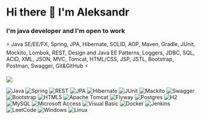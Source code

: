 # Hi there 👋 I'm Aleksandr
### I'm java developer and I'm open to work

⚡ Java SE/EE/FX, Spring, JPA, Hibernate, SOLID, AOP, Maven, Gradle, JUnit, Mockito, Lombok, REST, Design and Java EE Patterns, Loggers, JDBC, SQL, ACID, XML, JSON, MVC, Tomcat, HTML/CSS, JSP, JSTL, Bootstrap, Postman, Swagger, Git&GitHub ⚡

![](http://github-profile-summary-cards.vercel.app/api/cards/stats?username=NortinPowers&theme=github_dark)


![Java](https://img.shields.io/badge/java-%23ED8B00.svg?style=for-the-badge&logo=java&logoColor=white)
![Spring](https://img.shields.io/badge/spring-%2347D00B.svg?style=for-the-badge&logo=spring&logoColor=white)
![REST](https://img.shields.io/badge/rest-%236600ff.svg?style=for-the-badge&logo=rest&logoColor=white)
![JPA](https://img.shields.io/badge/jpa-%23cc0000.svg?style=for-the-badge&logo=jpa&logoColor=white)
![Hibernate](https://img.shields.io/badge/hibernate-%23fbb368.svg?style=for-the-badge&logo=hibernate&logoColor=black)
![JUnit](https://img.shields.io/badge/junit-%23749e00.svg?style=for-the-badge&logo=junit&logoColor=white)
![Mackito](https://img.shields.io/badge/mackito-%23c2000d.svg?style=for-the-badge&logo=mackito&logoColor=white)
![Swagger](https://img.shields.io/badge/swagger-%23749e00.svg?style=for-the-badge&logo=swagger&logoColor=white)
![Bootstrap](https://img.shields.io/badge/bootstrap-%238b36eb.svg?style=for-the-badge&logo=bootstrap&logoColor=white)
![HTML5](https://img.shields.io/badge/html5-%23E34F26.svg?style=for-the-badge&logo=html5&logoColor=white)
![Apache Tomcat](https://img.shields.io/badge/apache%20tomcat-%23F8DC75.svg?style=for-the-badge&logo=apache-tomcat&logoColor=black)
![Flyway](https://img.shields.io/badge/flyway-%23c2000d.svg?style=for-the-badge&logo=flyway&logoColor=white)
![Postgres](https://img.shields.io/badge/postgres-%23316192.svg?style=for-the-badge&logo=postgresql&logoColor=white)
![H2](https://img.shields.io/badge/h2-%234285b4.svg?style=for-the-badge&logo=h2&logoColor=white)
![MySQL](https://img.shields.io/badge/mysql-%2300f.svg?style=for-the-badge&logo=mysql&logoColor=white)
![Microsoft Access](https://img.shields.io/badge/Microsoft_Access-A4373A?style=for-the-badge&logo=microsoft-access&logoColor=white)
![Visual Basic](https://img.shields.io/badge/Visual_Basic-%231b6195?style=for-the-badge&logo=visual-basic&logoColor=white)
![Docker](https://img.shields.io/badge/Dockerc-%231b6195?style=for-the-badge&logo=docker&logoColor=white)
![Jenkins](https://img.shields.io/badge/jenkins-%23fbb368.svg?style=for-the-badge&logo=jenkins&logoColor=black)
![LeetCode](https://img.shields.io/badge/LeetCode-000000?style=for-the-badge&logo=LeetCode&logoColor=#d16c06)
![Windows](https://img.shields.io/badge/Windows-000000?style=for-the-badge&logo=windows&logoColor=#d16c06)
![Linux](https://img.shields.io/badge/Linux-%23663300?style=for-the-badge&logo=Linux&logoColor=white)

<!--
**NortinPowers/NortinPowers** is a ✨ _special_ ✨ repository because its `README.md` (this file) appears on your GitHub profile.

Here are some ideas to get you started:

- 🔭 I’m currently working on ...
- 🌱 I’m currently learning ...
- 👯 I’m looking to collaborate on ...
- 🤔 I’m looking for help with ...
- 💬 Ask me about ...
- 📫 How to reach me: ...
- 😄 Pronouns: ...
- ⚡ Fun fact: ...
-->
